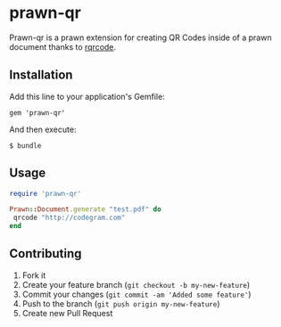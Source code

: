 # prawn-qr

Prawn-qr is a prawn extension for creating QR Codes inside of a prawn document thanks to [rqrcode](https://github.com/whomwah/rqrcode).

## Installation

Add this line to your application's Gemfile:

    gem 'prawn-qr'

And then execute:

    $ bundle

## Usage

```Ruby
require 'prawn-qr'

Prawn::Document.generate "test.pdf" do
 qrcode "http://codegram.com"
end
```

## Contributing

1. Fork it
2. Create your feature branch (`git checkout -b my-new-feature`)
3. Commit your changes (`git commit -am 'Added some feature'`)
4. Push to the branch (`git push origin my-new-feature`)
5. Create new Pull Request
